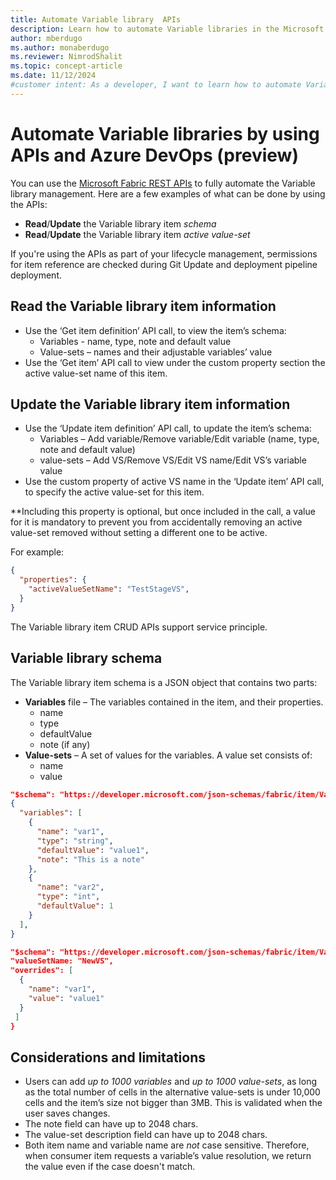 ```yaml
---
title: Automate Variable library  APIs
description: Learn how to automate Variable libraries in the Microsoft Fabric Application lifecycle management (ALM) tool, by using APIs.
author: mberdugo
ms.author: monaberdugo
ms.reviewer: NimrodShalit
ms.topic: concept-article
ms.date: 11/12/2024
#customer intent: As a developer, I want to learn how to automate Variable libraries in the Microsoft Fabric Application lifecycle management (ALM) tool, by using APIs, so that I can manage my content lifecycle.
---
```


# Automate Variable libraries by using APIs and Azure DevOps (preview)

You can use the [Microsoft Fabric REST APIs](/rest/api/fabric/articles/using-fabric-apis) to fully automate the Variable library management. Here are a few examples of what can be done by using the APIs:

* **Read**/**Update** the Variable library item *schema*
* **Read**/**Update** the Variable library item *active value-set*

If you're using the APIs as part of your lifecycle management, פermissions for item reference are checked during Git Update and deployment pipeline deployment.

## Read the Variable library item information

* Use the ‘Get item definition’ API call, to view the item’s schema:
  * Variables - name, type, note and default value
  * Value-sets – names and their adjustable variables’ value
* Use the ‘Get item’ API call to view under the custom property section the active value-set name of this item.

## Update the Variable library item information

* Use the ‘Update item definition’ API call, to update the item’s schema:
  * Variables – Add variable/Remove variable/Edit variable (name, type, note and default value)
  * value-sets – Add VS/Remove VS/Edit VS name/Edit VS’s variable value
* Use the custom property of active VS name in the ‘Update item’ API call, to specify the active value-set for this item.

**Including this property is optional, but once included in the call, a value for it is mandatory to prevent you from accidentally removing an active value-set removed without setting a different one to be active.

For example:

```json
{
  "properties": {
    "activeValueSetName": "TestStageVS",
  }
}
```

The Variable library item CRUD APIs support service principle.

## Variable library schema

The Variable library item schema is a JSON object that contains two parts:

* **Variables** file – The variables contained in the item, and their properties.
  * name
  * type
  * defaultValue
  * note (if any)
* **Value-sets** – A set of values for the variables. A value set consists of:
  * name
  * value

```json
"$schema": "https://developer.microsoft.com/json-schemas/fabric/item/VariablesLibrary/definition/1.0.0/schema.json",
{
  "variables": [
    {
      "name": "var1",
      "type": "string",
      "defaultValue": "value1",
      "note": "This is a note"
    },
    {
      "name": "var2",
      "type": "int",
      "defaultValue": 1
    }
  ],
}
```

```json
"$schema": "https://developer.microsoft.com/json-schemas/fabric/item/VariablesLibrary/definition/1.0.0/schema.json",
"valueSetName: "NewVS",
"overrides": [
  {
    "name": "var1",
    "value": "value1"
  }
 ]
}
```

## Considerations and limitations

* Users can add *up to 1000 variables* and *up to 1000 value-sets*, as long as the total number of cells in the alternative value-sets is under 10,000 cells and the item’s size not bigger than 3MB. This is validated when the user saves changes.
* The note field can have up to 2048 chars.
* The value-set description field can have up to 2048 chars.
* Both item name and variable name are *not* case sensitive. Therefore, when consumer item requests a variable’s value resolution, we return the value even if the case doesn't match.
